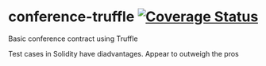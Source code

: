 # conference-truffle  [![Coverage Status](https://coveralls.io/repos/aarongoa/conference-truffle/badge.svg?branch=master)](https://coveralls.io/r/aarongoa/conference-truffle?branch=master)

Basic conference contract using Truffle


Test cases in Solidity have diadvantages. Appear to outweigh the pros